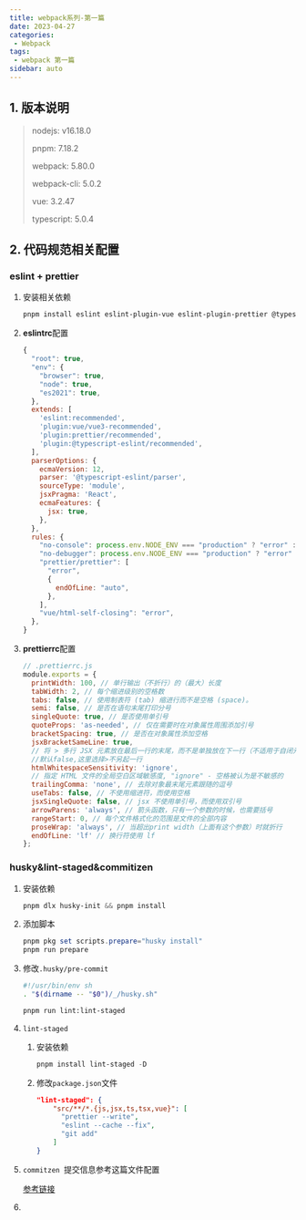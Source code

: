 ```yaml
---
title: webpack系列-第一篇
date: 2023-04-27
categories: 
 - Webpack
tags:
 - webpack 第一篇
sidebar: auto
---
```


## 1. 版本说明

> nodejs: v16.18.0
>
> pnpm: 7.18.2
>
> webpack:  5.80.0
>
> webpack-cli: 5.0.2
>
> vue: 3.2.47
>
> typescript: 5.0.4

## 2. 代码规范相关配置

### eslint + prettier

1. 安装相关依赖

   ```powershell
   pnpm install eslint eslint-plugin-vue eslint-plugin-prettier @typescript-eslint/parser @typescript-eslint/eslint-plugin -D
   ```

2. **eslintrc**配置

   ```js
   {
     "root": true,
     "env": {
       "browser": true,
       "node": true,
       "es2021": true,
     },
     extends: [
       'eslint:recommended',
       'plugin:vue/vue3-recommended',
       'plugin:prettier/recommended',
       'plugin:@typescript-eslint/recommended',
     ],
     parserOptions: {
       ecmaVersion: 12,
       parser: '@typescript-eslint/parser',
       sourceType: 'module',
       jsxPragma: 'React',
       ecmaFeatures: {
         jsx: true,
       },
     },
     rules: {
       "no-console": process.env.NODE_ENV === "production" ? "error" : "off",
       "no-debugger": process.env.NODE_ENV === "production" ? "error" : "off",
       "prettier/prettier": [
         "error",
         {
           endOfLine: "auto",
         },
       ],
       "vue/html-self-closing": "error",
     },
   }
   ```

3. **prettierrc**配置

   ```javascript
   // .prettierrc.js
   module.exports = {
     printWidth: 100, // 单行输出（不折行）的（最大）长度  
     tabWidth: 2, // 每个缩进级别的空格数  
     tabs: false, // 使用制表符 (tab) 缩进行而不是空格 (space)。  
     semi: false, // 是否在语句末尾打印分号  
     singleQuote: true, // 是否使用单引号  
     quoteProps: 'as-needed', // 仅在需要时在对象属性周围添加引号  
     bracketSpacing: true, // 是否在对象属性添加空格  
     jsxBracketSameLine: true,
     // 将 > 多行 JSX 元素放在最后一行的末尾，而不是单独放在下一行（不适用于自闭元素）,
     //默认false,这里选择>不另起一行  
     htmlWhitespaceSensitivity: 'ignore',
     // 指定 HTML 文件的全局空白区域敏感度, "ignore" - 空格被认为是不敏感的  
     trailingComma: 'none', // 去除对象最末尾元素跟随的逗号  
     useTabs: false, // 不使用缩进符，而使用空格  
     jsxSingleQuote: false, // jsx 不使用单引号，而使用双引号  
     arrowParens: 'always', // 箭头函数，只有一个参数的时候，也需要括号  
     rangeStart: 0, // 每个文件格式化的范围是文件的全部内容  
     proseWrap: 'always', // 当超出print width（上面有这个参数）时就折行  
     endOfLine: 'lf' // 换行符使用 lf
   };
   ```

### husky&lint-staged&commitizen 

1. 安装依赖

   ```powershell
   pnpm dlx husky-init && pnpm install
   ```

2. 添加脚本

   ```powershell
   pnpm pkg set scripts.prepare="husky install"
   pnpm run prepare
   ```

3. 修改`.husky/pre-commit`

   ```sh
   #!/usr/bin/env sh
   . "$(dirname -- "$0")/_/husky.sh"
   
   pnpm run lint:lint-staged
   ```

4. `lint-staged`

   1. 安装依赖

      ```powershell
      pnpm install lint-staged -D
      ```

   2. 修改`package.json`文件

      ```json
      "lint-staged": {
          "src/**/*.{js,jsx,ts,tsx,vue}": [
            "prettier --write",
            "eslint --cache --fix",
            "git add"
          ]
      }
      ```

5. `commitzen `提交信息参考这篇文件配置

   [参考链接](https://segmentfault.com/a/1190000039813329)

6. 